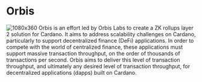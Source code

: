 # Orbis
![1080x360](https://user-images.githubusercontent.com/83559799/153224202-0965360e-2df2-41d9-8828-5b30d6f92699.jpg)
Orbis is an effort led by Orbis Labs to create a ZK rollups layer 2 solution for Cardano. It aims to address scalability challenges on Cardano, particularly to support decentralized finance (DeFi) applications. In order to compete with the world of centralized finance, these applications must support massive transaction throughput, on the order of thousands of transactions per second. Orbis aims to deliver this level of transaction throughput, and ultimately any desired level of transaction throughput, for decentralized applications (dapps) built on Cardano. 
